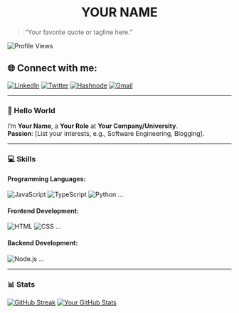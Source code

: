 # <center>YOUR NAME</center>

> “Your favorite quote or tagline here.”

![Profile Views](https://komarev.com/ghpvc/?username=YourUsername&color=blue)

## 🌐 Connect with me:
[![LinkedIn](https://img.shields.io/badge/LinkedIn-blue?logo=linkedin&logoColor=white)](https://www.linkedin.com/in/your-profile)
[![Twitter](https://img.shields.io/badge/Twitter-blue?logo=twitter&logoColor=white)](https://twitter.com/your-profile)
[![Hashnode](https://img.shields.io/badge/Hashnode-black?logo=hashnode&logoColor=white)](https://hashnode.com/@your-profile)
[![Gmail](https://img.shields.io/badge/Gmail-red?logo=gmail&logoColor=white)](mailto:your.email@gmail.com)

---

### 👋 Hello World 
I’m **Your Name**, a **Your Role** at **Your Company/University**.  
**Passion**: [List your interests, e.g., Software Engineering, Blogging].

---

### 💻 Skills
#### Programming Languages:
![JavaScript](https://img.shields.io/badge/JavaScript-F7DF1E?logo=javascript&logoColor=black)
![TypeScript](https://img.shields.io/badge/TypeScript-3178C6?logo=typescript&logoColor=white)
![Python](https://img.shields.io/badge/Python-3776AB?logo=python&logoColor=white)
...

#### Frontend Development:
![HTML](https://img.shields.io/badge/HTML5-E34F26?logo=html5&logoColor=white)
![CSS](https://img.shields.io/badge/CSS3-1572B6?logo=css3&logoColor=white)
...

#### Backend Development:
![Node.js](https://img.shields.io/badge/Node.js-43853D?logo=node.js&logoColor=white)
...

---

### 📊 Stats
[![GitHub Streak](https://streak-stats.demolab.com/?user=YourUsername&theme=dark)](https://git.io/streak-stats)
[![Your GitHub Stats](https://github-readme-stats.vercel.app/api?username=YourUsername&show_icons=true&theme=dark)](https://github.com/YourUsername)
